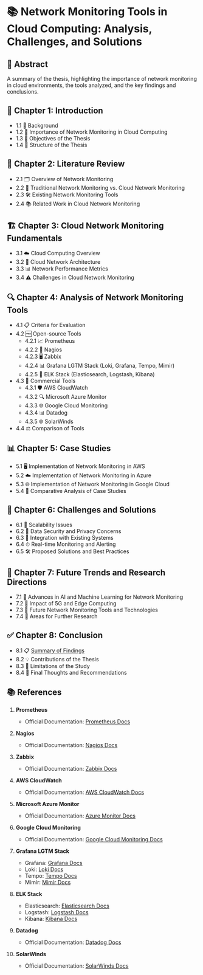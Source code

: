 # 📚 Network Monitoring Tools in Cloud Computing: Analysis, Challenges, and Solutions

## 📄 Abstract
A summary of the thesis, highlighting the importance of network monitoring in cloud environments, the tools analyzed, and the key findings and conclusions.

## 🏁 Chapter 1: Introduction
- 1.1 🎯 Background  
- 1.2 🌟 Importance of Network Monitoring in Cloud Computing  
- 1.3 📝 Objectives of the Thesis  
- 1.4 📑 Structure of the Thesis  

## 📖 Chapter 2: Literature Review
- 2.1 🗂 Overview of Network Monitoring  
- 2.2 🔄 Traditional Network Monitoring vs. Cloud Network Monitoring  
- 2.3 🛠 Existing Network Monitoring Tools  
- 2.4 📚 Related Work in Cloud Network Monitoring  

## 🏗 Chapter 3: Cloud Network Monitoring Fundamentals
- 3.1 ☁️ Cloud Computing Overview  
- 3.2 🏢 Cloud Network Architecture  
- 3.3 📊 Network Performance Metrics  
- 3.4 ⚠️ Challenges in Cloud Network Monitoring  

## 🔍 Chapter 4: Analysis of Network Monitoring Tools
- 4.1 📋 Criteria for Evaluation  
- 4.2 🆓 Open-source Tools
   - 4.2.1 📈 Prometheus
   - 4.2.2 🚦 Nagios
   - 4.2.3 🖥 Zabbix
   - 4.2.4 📊 Grafana LGTM Stack (Loki, Grafana, Tempo, Mimir)
   - 4.2.5 📂 ELK Stack (Elasticsearch, Logstash, Kibana)  
- 4.3 💼 Commercial Tools
   - 4.3.1 🛡 AWS CloudWatch
   - 4.3.2 🔍 Microsoft Azure Monitor
   - 4.3.3 🌐 Google Cloud Monitoring
   - 4.3.4 📊 Datadog
   - 4.3.5 🌐 SolarWinds
- 4.4 ⚖️ Comparison of Tools  

## 📊 Chapter 5: Case Studies
- 5.1 🖥 Implementation of Network Monitoring in AWS  
- 5.2 ☁️ Implementation of Network Monitoring in Azure  
- 5.3 🌐 Implementation of Network Monitoring in Google Cloud  
- 5.4 🔬 Comparative Analysis of Case Studies  

## 🚧 Chapter 6: Challenges and Solutions
- 6.1 📏 Scalability Issues  
- 6.2 🔐 Data Security and Privacy Concerns  
- 6.3 🔗 Integration with Existing Systems  
- 6.4 ⏱ Real-time Monitoring and Alerting  
- 6.5 🛠 Proposed Solutions and Best Practices  

## 🔮 Chapter 7: Future Trends and Research Directions
- 7.1 🤖 Advances in AI and Machine Learning for Network Monitoring  
- 7.2 📶 Impact of 5G and Edge Computing  
- 7.3 🚀 Future Network Monitoring Tools and Technologies  
- 7.4 🔬 Areas for Further Research  

## ✅ Chapter 8: Conclusion
- 8.1 📋 [Summary of Findings](https://github.com/learnwithvikasjha/network-monitoring/blob/main/Chapter%208:%20Conclusion/Summary%20of%20Findings.md)
- 8.2 💡 Contributions of the Thesis  
- 8.3 🚧 Limitations of the Study  
- 8.4 🏁 Final Thoughts and Recommendations  

## 📚 References

1. **Prometheus**
   - Official Documentation: [Prometheus Docs](https://prometheus.io/docs/)

2. **Nagios**
   - Official Documentation: [Nagios Docs](https://www.nagios.org/documentation/)

3. **Zabbix**
   - Official Documentation: [Zabbix Docs](https://www.zabbix.com/documentation/current/manual)

4. **AWS CloudWatch**
   - Official Documentation: [AWS CloudWatch Docs](https://docs.aws.amazon.com/AmazonCloudWatch/latest/monitoring/WhatIsCloudWatch.html)

5. **Microsoft Azure Monitor**
   - Official Documentation: [Azure Monitor Docs](https://docs.microsoft.com/en-us/azure/azure-monitor/)

6. **Google Cloud Monitoring**
   - Official Documentation: [Google Cloud Monitoring Docs](https://cloud.google.com/monitoring/docs)

7. **Grafana LGTM Stack**
   - Grafana: [Grafana Docs](https://grafana.com/docs/grafana/latest/)
   - Loki: [Loki Docs](https://grafana.com/docs/loki/latest/)
   - Tempo: [Tempo Docs](https://grafana.com/docs/tempo/latest/)
   - Mimir: [Mimir Docs](https://grafana.com/docs/mimir/latest/)

8. **ELK Stack**
   - Elasticsearch: [Elasticsearch Docs](https://www.elastic.co/guide/en/elasticsearch/reference/current/index.html)
   - Logstash: [Logstash Docs](https://www.elastic.co/guide/en/logstash/current/index.html)
   - Kibana: [Kibana Docs](https://www.elastic.co/guide/en/kibana/current/index.html)

9. **Datadog**
   - Official Documentation: [Datadog Docs](https://docs.datadoghq.com/)

10. **SolarWinds**
    - Official Documentation: [SolarWinds Docs](https://documentation.solarwinds.com/en/success_center/orionplatform/content/core-oriondocumentationhome.htm)

